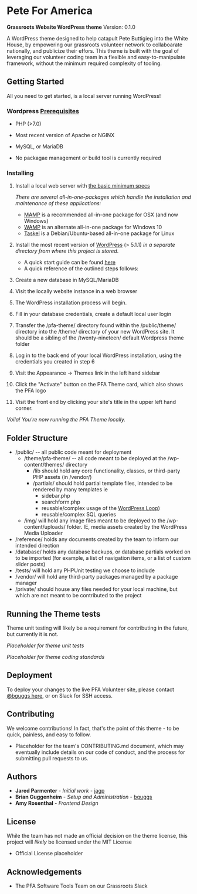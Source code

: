 # Pete For America

**Grassroots Website WordPress theme**
Version: 0.1.0

A WordPress theme designed to help catapult Pete Buttigieg into the White House, by empowering our grassroots volunteer network to collaboarate nationally, and publicize their effors. This theme is built with the goal of leveraging our volunteer coding team in a flexible and easy-to-manipulate framework, without the minimum required complexity of tooling.

## Getting Started

All you need to get started, is a local server running WordPress!

### Wordpress [Prerequisites](https://codex.wordpress.org/Template:Server_requirements)

- PHP (>7.0)
- Most recent version of Apache or NGINX
- MySQL, or MariaDB

- No packagae management or build tool is currently required

### Installing

1. Install a local web server with [the basic minimum specs](https://codex.wordpress.org/Template:Server_requirements)

   _There are several all-in-one-packages which handle the installation and maintenance of these applications:_

   - [MAMP](https://www.mamp.info/en/) is a recommended all-in-one package for OSX (and now Windows)
   - [WAMP](http://www.wampserver.com/en/) is an alternate all-in-one package for Windows 10
   - [Taskel](https://help.ubuntu.com/community/Tasksel) is a Debian/Ubuntu-based all-in-one package for Linux

2. Install the most recent version of [WordPress](https://wordpress.org/download/) (> 5.1.1) _in a separate directory from where this project is stored_.

   - A quick start guide can be found [here](https://codex.wordpress.org/Installing_WordPress)
   - A quick reference of the outlined steps follows:

3. Create a new database in MySQL/MariaDB

4. Visit the locally website instance in a web browser

5. The WordPress installation process will begin.

6. Fill in your database credentials, create a default local user login

7. Transfer the /pfa-theme/ directory found within the /public/theme/ directory into the /theme/ directory of your new WordPress site. It should be a sibling of the /twenty-nineteen/ default Wordpress theme folder

8. Log in to the back end of your local WordPress installation, using the credentials you created in step 6

9. Visit the Appearance -> Themes link in the left hand sidebar

10. Click the "Activate" button on the PFA Theme card, which also shows the PFA logo

11. Visit the front end by clicking your site's title in the upper left hand corner.

_Voila! You're now running the PFA Theme locally._

## Folder Structure

- /public/ -- all public code meant for deployment
  - /theme/pfa-theme/ -- all code meant to be deployed at the /wp-content/themes/ directory
    - /lib should hold any core functionality, classes, or third-party PHP assets (in /vendor/)
    - /partials/ should hold partial template files, intended to be rendered by many templates ie
      - sidebar.php
      - searchform.php
      - reusable/complex usage of the [WordPress Loop](https://codex.wordpress.org/The_Loop))
      - reusable/complex SQL queries
  - /img/ will hold any image files meant to be deployed to the /wp-content/uploads/ folder. IE, media assets created by the WordPress Media Uploader
- /reference/ holds any documents created by the team to inform our intended direction
- /database/ holds any database backups, or database partials worked on to be imported (for example, a list of navigation items, or a list of custom slider posts)
- /tests/ will hold any PHPUnit testing we choose to include
- /vendor/ will hold any third-party packages managed by a package manager
- /private/ should house any files needed for your local machine, but which are not meant to be contributed to the project

## Running the Theme tests

Theme unit testing will likely be a requirement for contributing in the future, but currently it is not.

_Placeholder for theme unit tests_

_Placeholder for theme coding standards_

## Deployment

To deploy your changes to the live PFA Volunteer site, please contact [@bguggs here](https://github.com/bguggs), or on Slack for SSH access.

## Contributing

We welcome contributions! In fact, that's the point of this theme - to be quick, painless, and easy to follow.

- Placeholder for the team's CONTRIBUTING.md document, which may eventually include details on our code of conduct, and the process for submitting pull requests to us.

## Authors

- **Jared Parmenter** - _Initial work_ - [jagp](https://github.com/jagp)
- **Brian Guggenheim** - _Setup and Administration_ - [bguggs](https://github.com/bguggs)
- **Amy Rosenthal** - _Frontend Design_

## License

While the team has not made an official decision on the theme license, this project will _likely_ be licensed under the MIT License

- Official License placeholder

## Acknowledgements

- The PFA Software Tools Team on our Grassroots Slack
